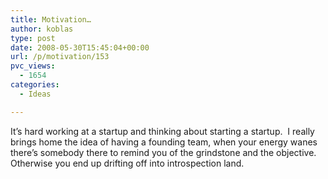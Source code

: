 ```yaml
---
title: Motivation…
author: koblas
type: post
date: 2008-05-30T15:45:04+00:00
url: /p/motivation/153
pvc_views:
  - 1654
categories:
  - Ideas

---
```

It&#8217;s hard working at a startup and thinking about starting a startup.&nbsp; I really brings home the idea of having a founding team, when your energy wanes there&#8217;s somebody there to remind you of the grindstone and the objective.&nbsp; Otherwise you end up drifting off into introspection land.
